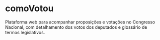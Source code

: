 # comoVotou
Plataforma web para acompanhar proposições e votações no Congresso Nacional, com detalhamento dos votos dos deputados e glossário de termos legislativos.
